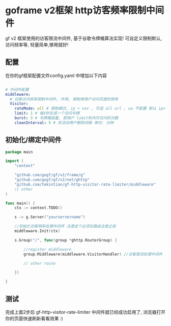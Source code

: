 # goframe v2框架 http访客频率限制中间件

gf v2 框架使用的访客限流中间件, 基于谷歌令牌桶算法实现! 可自定义限制默认, 访问频率等, 轻量简单,够用就好!

## 配置

在你的gf框架配置文件config.yaml 中增加以下内容
~~~yml

# 中间件配置
middleware:
  # 访客访问频率限制中间件, 作用, 限制单用户访问页面的频率
  Visitor:
    rateMode: all # 限制模式, ip + xxx , 可选 all url , ua 不配置 默认 ip+ua+url
    limit: 1 # 每X秒生成一个访问令牌
    burst: 3 # 令牌桶容量, 即用户 limit秒内可访问的次数
    cleanInterval: 5 # 非活动用户删除间隔 单位: 分钟
~~~

## 初始化/绑定中间件

~~~go
package main

import (
	"context"

	"github.com/gogf/gf/v2/frame/g"
	"github.com/gogf/gf/v2/net/ghttp"
	"github.com/tekintian/gf-http-visitor-rate-limiter/middleware"
	// other
)

func main() {
	ctx := context.TODO()

	s := g.Server("yourservername")

	//初始化访客频率处理中间件 注意这个必须在路由注册之前
	middleware.Init(ctx)

	s.Group("/", func(group *ghttp.RouterGroup) {

		//register middleware
		group.Middleware(middleware.VisitorHandler) //访客限流处理中间件

		// other route

	})

}

~~~

## 测试
完成上面2步后 gf-http-visitor-rate-limiter 中间件就已经成功启用了, 浏览器打开你的页面快速刷新看看效果 :)


